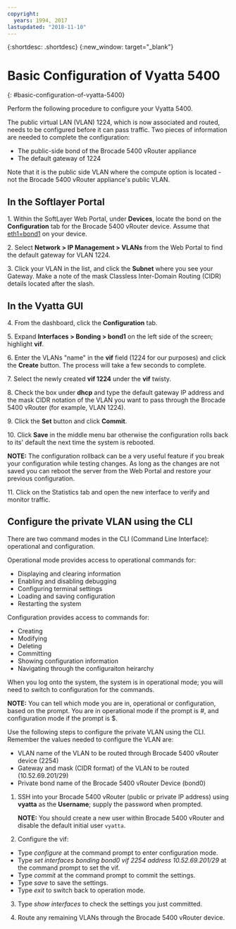 ```yaml
---
copyright:
  years: 1994, 2017
lastupdated: "2018-11-10"
---
```


{:shortdesc: .shortdesc}
{:new_window: target="_blank"}

# Basic Configuration of Vyatta 5400
{: #basic-configuration-of-vyatta-5400}

Perform the following procedure to configure your Vyatta 5400.

The public virtual LAN (VLAN) 1224, which is now associated and routed, needs to be configured before it can pass traffic. Two pieces of information are needed to complete the configuration:

  * The public-side bond of the Brocade 5400 vRouter appliance
  * The default gateway of 1224

Note that it is the public side VLAN where the compute option is located - not the Brocade 5400 vRouter appliance's public VLAN.

## In the Softlayer Portal

1\. Within the SoftLayer Web Portal, under **Devices**, locate the bond on the **Configuration** tab for the Brocade 5400 vRouter device. Assume that <span style="text-decoration: underline">eth1=bond1</span> on your device.

2\. Select **Network > IP Management > VLANs** from the Web Portal to find the default gateway for VLAN 1224.

3\. Click your VLAN in the list, and click the **Subnet** where you see your Gateway. Make a note of the mask Classless Inter-Domain Routing (CIDR) details located after the slash. 

## In the Vyatta GUI

4\. From the dashboard, click the **Configuration** tab.

5\. Expand **Interfaces > Bonding > bond1** on the left side of the screen; highlight **vif**.

6\. Enter the VLANs "name" in the **vif** field (1224 for our purposes) and click the **Create** button. The process will take a few seconds to complete.

7\. Select the newly created **vif 1224** under the **vif** twisty.

8\. Check the box under **dhcp** and type the default gateway IP address and the mask CIDR notation of the VLAN you want to pass through the Brocade 5400 vRouter (for example, VLAN 1224).

9\. Click the **Set** button and click **Commit**.

10\. Click **Save** in the middle menu bar otherwise the configuration rolls back to its' default the next time the system is rebooted.

**NOTE:** The configuration rollback can be a very useful feature if you break your configuration while testing changes. As long as the changes are not saved you can reboot the server from the Web Portal and restore your previous configuration.

11\. Click on the Statistics tab and open the new interface to verify and monitor traffic.

## Configure the private VLAN using the CLI

There are two command modes in the CLI (Command Line Interface): operational and configuration. 

Operational mode provides access to operational commands for:

  * Displaying and clearing information
  * Enabling and disabling debugging
  * Configuring terminal settings
  * Loading and saving configuration
  * Restarting the system

Configuration provides access to commands for:

  * Creating
  * Modifying
  * Deleting
  * Committing
  * Showing configuration information
  * Navigating through the configuraiton heirarchy

When you log onto the system, the system is in operational mode; you will need to switch to configuration for the commands.

**NOTE:** You can tell which mode you are in, operational or configuration, based on the prompt. You are in operational mode if the prompt is #, and configuration mode if the prompt is $.

Use the following steps to configure the private VLAN using the CLI. Remember the values needed to configure the VLAN are:

  * VLAN name of the VLAN to be routed through Brocade 5400 vRouter device (2254)
  * Gateway and mask (CIDR format) of the VLAN to be routed (10.52.69.201/29)
  * Private bond name of the Brocade 5400 vRouter Device (bond0)

1. SSH into your Brocade 5400 vRouter (public or private IP address) using **vyatta** as the **Username**; supply the password when prompted.

   **NOTE:** You should create a new user within Brocade 5400 vRouter and disable the default initial user `vyatta`.

2. Configure the vif:

  * Type *configure* at the command prompt to enter configuration mode.
  * Type *set interfaces bonding bond0 vif 2254 address 10.52.69.201/29* at the command prompt to set the vif.
  * Type *commit* at the command prompt to commit the settings.
  * Type *save* to save the settings.
  * Type *exit* to switch back to operation mode.

3. Type *show interfaces* to check the settings you just committed.

4. Route any remaining VLANs through the Brocade 5400 vRouter device.